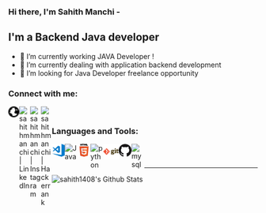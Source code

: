 ### Hi there, I'm Sahith Manchi - 

## I'm a Backend Java developer
- 🔭 I’m currently working JAVA Developer !
- 🌱 I’m currently dealing with application backend development
- 👯 I’m looking for Java Developer freelance opportunity

### Connect with me:

[<img align="left" alt="praveenmanchi.github.io" width="22px" src="https://raw.githubusercontent.com/iconic/open-iconic/master/svg/globe.svg" />][website]
[<img align="left" alt="sahithmanchi | LinkedIn" width="22px" src="https://cdn.jsdelivr.net/npm/simple-icons@v3/icons/linkedin.svg" />][linkedin]
[<img align="left" alt="sahithmanchi | Instagram" width="22px" src="https://cdn.jsdelivr.net/npm/simple-icons@v3/icons/twitter.svg" />][twitter]
[<img align="left" alt="sahithmanchi | Hackerrank" width="22px" src="https://cdn.jsdelivr.net/npm/simple-icons@v3/icons/hackerrank.svg" />][hackerrank]
<br />

### Languages and Tools:

<img align="left" alt="Visual Studio Code" width="26px" src="https://raw.githubusercontent.com/github/explore/80688e429a7d4ef2fca1e82350fe8e3517d3494d/topics/visual-studio-code/visual-studio-code.png" />
<img align="left" alt="Java" width="26px" src="https://img.icons8.com/color/48/000000/java-coffee-cup-logo.png"/>
<img align="left" alt="HTML5" width="26px" src="https://raw.githubusercontent.com/github/explore/80688e429a7d4ef2fca1e82350fe8e3517d3494d/topics/html/html.png" />
<img align="left" alt="python" width="26px" src="https://img.icons8.com/color/48/000000/python.png" />
<img align="left" alt="Git" width="31px" src="https://raw.githubusercontent.com/github/explore/80688e429a7d4ef2fca1e82350fe8e3517d3494d/topics/git/git.png" />
<img align="left" alt="GitHub" width="26px" src="https://raw.githubusercontent.com/github/explore/78df643247d429f6cc873026c0622819ad797942/topics/github/github.png" />
<img align="left" alt="mysql" width="26px" src="https://img.icons8.com/ios/50/000000/mysql-logo.png" />

<br />
<br />



---

<img align="left" alt="sahith1408's Github Stats" src="https://github-readme-stats.vercel.app/api?username=sahith1408&show_icons=true&hide_border=true" />

[website]: https://learn.crio.do/home
[instagram]: https://www.instagram.com/maname_sahith/
[linkedin]: https://www.linkedin.com/in/sahith-m-a1ab18165/
[twitter]: https://twitter.com/sahisahith
[hackerrank]:https://www.hackerrank.com/sahithmanchi1?hr_r=1
